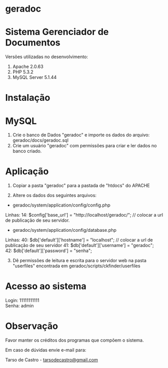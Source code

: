 geradoc
=======

Sistema Gerenciador de Documentos
===================================

Versões utilizadas no desenvolvimento:
 
1. Apache 2.0.63
2. PHP 5.3.2
3. MySQL Server 5.1.44


Instalação
===================================


MySQL
===================================

1. Crie o banco de Dados "geradoc" e importe os dados do arquivo: geradoc/docs/geradoc.sql
2. Crie um usuário "geradoc" com permissões para criar e ler dados no banco criado.


Aplicação
===================================

1. Copiar a pasta "geradoc" para a pastada de "htdocs" do APACHE

2. Altere os dados dos seguintes arquivos:

* geradoc/system/application/config/config.php

Linhas:
	14: $config['base_url']	= "http://localhost/geradoc/"; // colocar a url de publicação de seu servidor.


* geradoc/system/application/config/database.php

Linhas:
	40: $db['default']['hostname'] = "localhost"; 	// colocar a url de publicação de seu servidor
	41: $db['default']['username'] = "geradoc";		
	42: $db['default']['password'] = "senha";	
	

3. Dê permissões de leitura e escrita para o servidor web na pasta "userfiles" encontrada em geradoc/scripts/ckfinder/userfiles



Acesso ao sistema
===================================

Login: 11111111111  
Senha: admin  


Observação
===================================

Favor manter os créditos dos programas que compõem o sistema.

Em caso de dúvidas envie e-mail para:

Tarso de Castro - tarsodecastro@gmail.com

